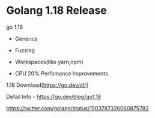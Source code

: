 # Golang 1.18 Release

go 1.18 

- Generics

- Fuzzing

- Workspaces(like yarn,npm)

- CPU 20% Perfomance Improvements


1.18 Download[https://go.dev/dl/]

Defail Info - https://go.dev/blog/go1.18

https://twitter.com/golang/status/1503787326060875782

